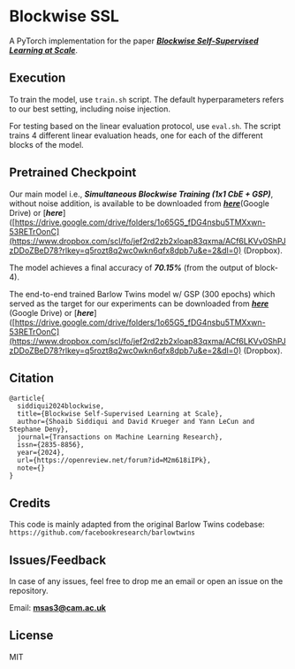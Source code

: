 # Blockwise SSL

A PyTorch implementation for the paper [***Blockwise Self-Supervised Learning at Scale***](https://arxiv.org/abs/2302.01647).

## Execution

To train the model, use `train.sh` script.
The default hyperparameters refers to our best setting, including noise injection.

For testing based on the linear evaluation protocol, use `eval.sh`.
The script trains 4 different linear evaluation heads, one for each of the different blocks of the model.

## Pretrained Checkpoint

Our main model i.e., ***Simultaneous Blockwise Training (1x1 CbE + GSP)***, without noise addition, is available to be downloaded from [***here***](https://drive.google.com/drive/folders/1o65G5_fDG4nsbu5TMXxwn-53RETrOonC)(Google Drive) or [***here***]([https://drive.google.com/drive/folders/1o65G5_fDG4nsbu5TMXxwn-53RETrOonC](https://www.dropbox.com/scl/fo/jef2rd2zb2xloap83qxma/ACf6LKVv0ShPJzDDoZBeD78?rlkey=q5rozt8q2wc0wkn6qfx8dpb7u&e=2&dl=0) (Dropbox).

The model achieves a final accuracy of ***70.15%*** (from the output of block-4).

The end-to-end trained Barlow Twins model w/ GSP (300 epochs) which served as the target for our experiments can be downloaded from [***here***](https://drive.google.com/drive/folders/1NtoDYU7ZiFe2LQTt8z33vFoUclMBC3Nm) (Google Drive) or [***here***]([https://drive.google.com/drive/folders/1o65G5_fDG4nsbu5TMXxwn-53RETrOonC](https://www.dropbox.com/scl/fo/jef2rd2zb2xloap83qxma/ACf6LKVv0ShPJzDDoZBeD78?rlkey=q5rozt8q2wc0wkn6qfx8dpb7u&e=2&dl=0) (Dropbox).

## Citation

```
@article{
  siddiqui2024blockwise,
  title={Blockwise Self-Supervised Learning at Scale},
  author={Shoaib Siddiqui and David Krueger and Yann LeCun and Stephane Deny},
  journal={Transactions on Machine Learning Research},
  issn={2835-8856},
  year={2024},
  url={https://openreview.net/forum?id=M2m618iIPk},
  note={}
}
```

## Credits

This code is mainly adapted from the original Barlow Twins codebase:
`https://github.com/facebookresearch/barlowtwins`

## Issues/Feedback

In case of any issues, feel free to drop me an email or open an issue on the repository.

Email: **msas3@cam.ac.uk**

## License

MIT
